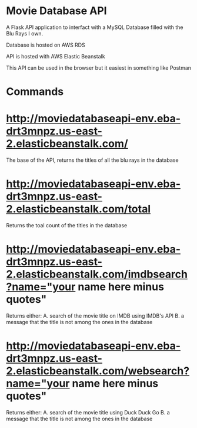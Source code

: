 # Movie Database API
A Flask API application to interfact with a MySQL Database filled with the Blu Rays I own. 

Database is hosted on AWS RDS

API is hosted with AWS Elastic Beanstalk

This API can be used in the browser but it easiest in something like Postman

# Commands

# http://moviedatabaseapi-env.eba-drt3mnpz.us-east-2.elasticbeanstalk.com/

The base of the API, returns the titles of all the blu rays in the database

# http://moviedatabaseapi-env.eba-drt3mnpz.us-east-2.elasticbeanstalk.com/total

Returns the toal count of the titles in the database

# http://moviedatabaseapi-env.eba-drt3mnpz.us-east-2.elasticbeanstalk.com/imdbsearch?name="your name here minus quotes"

Returns either:
A. search of the movie title on IMDB using IMDB's API
B. a message that the title is not among the ones in the database

# http://moviedatabaseapi-env.eba-drt3mnpz.us-east-2.elasticbeanstalk.com/websearch?name="your name here minus quotes"

Returns either:
A. search of the movie title using Duck Duck Go 
B. a message that the title is not among the ones in the database

